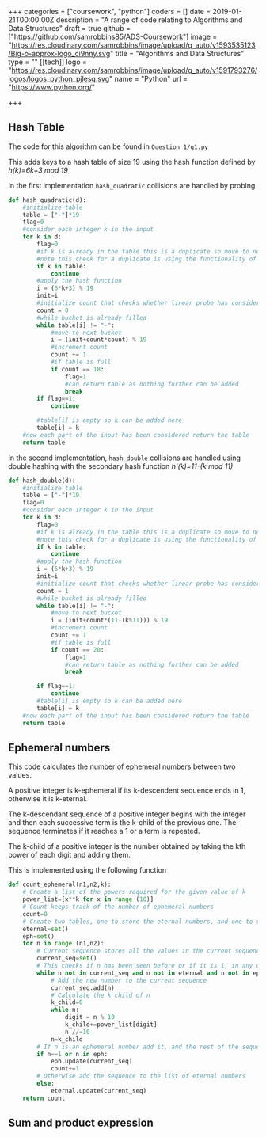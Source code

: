 +++
categories = ["coursework", "python"]
coders = []
date = 2019-01-21T00:00:00Z
description = "A range of code relating to Algorithms and Data Structures"
draft = true
github = ["https://github.com/samrobbins85/ADS-Coursework"]
image = "https://res.cloudinary.com/samrobbins/image/upload/q_auto/v1593535123/Big-o-approx-logo_ci9nny.svg"
title = "Algorithms and Data Structures"
type = ""
[[tech]]
logo = "https://res.cloudinary.com/samrobbins/image/upload/q_auto/v1591793276/logos/logos_python_pjlesq.svg"
name = "Python"
url = "https://www.python.org/"

+++
## Hash Table

The code for this algorithm can be found in `Question 1/q1.py`

This adds keys to a hash table of size 19 using the hash function defined by _h(k)=6k+3 mod 19_

In the first implementation `hash_quadratic` collisions are handled by probing

```python
def hash_quadratic(d):
    #initialize table
    table = ["-"]*19
    flag=0
    #consider each integer k in the input
    for k in d:
        flag=0
        #if k is already in the table this is a duplicate so move to next integer in the input
        #note this check for a duplicate is using the functionality of python rather than checking using a linear probe
        if k in table:
            continue
        #apply the hash function
        i = (6*k+3) % 19
        init=i
        #initialize count that checks whether linear probe has considered each bucket and is now full
        count = 0
        #while bucket is already filled
        while table[i] != "-":
            #move to next bucket
            i = (init+count*count) % 19
            #increment count
            count += 1
            #if table is full
            if count == 18:
                flag=1
                #can return table as nothing further can be added
                break
        if flag==1:
            continue

        #table[i] is empty so k can be added here
        table[i] = k
    #now each part of the input has been considered return the table
    return table
```

In the second implementation, `hash_double` collisions are handled using double hashing with the secondary hash function _h'(k)=11-(k mod 11)_

```python
def hash_double(d):
    #initialize table
    table = ["-"]*19
    flag=0
    #consider each integer k in the input
    for k in d:
        flag=0
        #if k is already in the table this is a duplicate so move to next integer in the input
        #note this check for a duplicate is using the functionality of python rather than checking using a linear probe
        if k in table:
            continue
        #apply the hash function
        i = (6*k+3) % 19
        init=i
        #initialize count that checks whether linear probe has considered each bucket and is now full
        count = 1
        #while bucket is already filled
        while table[i] != "-":
            #move to next bucket
            i = (init+count*(11-(k%11))) % 19
            #increment count
            count += 1
            #if table is full
            if count == 20:
                flag=1
                #can return table as nothing further can be added
                break

        if flag==1:
            continue
        #table[i] is empty so k can be added here
        table[i] = k
    #now each part of the input has been considered return the table
    return table
```

## Ephemeral numbers

This code calculates the number of ephemeral numbers between two values.

A positive integer is k-ephemeral if its k-descendent sequence ends in 1, otherwise it is k-eternal.

The k-descendant sequence of a positive integer begins with the integer and then each successive term is the k-child of the previous one. The sequence terminates if it reaches a 1 or a term is repeated.

The k-child of a positive integer is the number obtained by taking the kth power of each digit and adding them.

This is implemented using the following function

```python
def count_ephemeral(n1,n2,k):
    # Create a list of the powers required for the given value of k
    power_list=[x**k for x in range (10)]
    # Count keeps track of the number of ephemeral numbers
    count=0
    # Create two tables, one to store the eternal numbers, and one to store the ephemeral numbers
    eternal=set()
    eph=set()
    for n in range (n1,n2):
        # Current sequence stores all the values in the current sequence
        current_seq=set()
        # This checks if n has been seen before or if it is 1, in any of those cases it will break out of the loop
        while n not in current_seq and n not in eternal and n not in eph and n!=1:
            # Add the new number to the current sequence
            current_seq.add(n)
            # Calculate the k child of n
            k_child=0
            while n:
                digit = n % 10
                k_child+=power_list[digit]
                n //=10
            n=k_child
        # If n is an ephemeral number add it, and the rest of the sequence to the list of ephemeral numbers
        if n==1 or n in eph:
            eph.update(current_seq)
            count+=1
        # Otherwise add the sequence to the list of eternal numbers
        else:
            eternal.update(current_seq)
    return count
```

## Sum and product expression